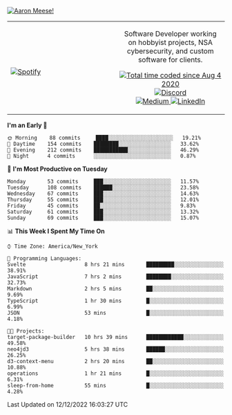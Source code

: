 [![Aaron Meese!](https://user-images.githubusercontent.com/17814535/88975338-a2aabf00-d27f-11ea-963f-8a19608716b4.png)](https://github.com/ajmeese7/readme-ascii "README ASCII")

<!-- Modified from project here: https://github.com/novatorem/novatorem -->
<table width="100%">
  <tr>
  <td width="50%">

&nbsp; <br> [![Spotify](https://ajmeese7.vercel.app/api/spotify)](https://open.spotify.com/user/ajmeese)

  </td>
  <td width="50%">
    <p align="center">
    Software Developer working on hobbyist projects, NSA cybersecurity, and custom software for clients.
    </p>
    <p align="center">
      <a href="https://wakatime.com/@f726891d-3b02-46cd-9b60-e8c59f9e2b14">
        <img src="https://wakatime.com/badge/user/f726891d-3b02-46cd-9b60-e8c59f9e2b14.svg" alt="Total time coded since Aug 4 2020" title="WakaTime" />
      </a>
      <a href="http://link.aaronmeese.com/discord">
        <img src="https://img.shields.io/badge/discord-ajmeese7%234835-369?style=flat-square&logo=discord&logoColor=white&color=purple" alt="Discord" title="Discord">
      </a>
      <br />
      <a href="https://link.aaronmeese.com/medium">
        <img src="https://img.shields.io/badge/medium-ajmeese7-1DB954?style=flat-square&logo=medium&logoColor=white" alt="Medium" title="Medium">
      </a>
      <a href="https://link.aaronmeese.com/linkedin">
        <img src="https://img.shields.io/badge/linkedIn-aaronmeese-1DB954?style=flat-square&logo=linkedin&logoColor=white&color=blue" alt="LinkedIn" title="LinkedIn">
      </a>
    </p>
  </td>

</table>

[//]: <> (The `&nbsp;` is to have Aphelion take up more space)

<!--START_SECTION:waka-->
**I'm an Early 🐤** 

```text
🌞 Morning    88 commits     ████░░░░░░░░░░░░░░░░░░░░░   19.21% 
🌆 Daytime    154 commits    ████████░░░░░░░░░░░░░░░░░   33.62% 
🌃 Evening    212 commits    ███████████░░░░░░░░░░░░░░   46.29% 
🌙 Night      4 commits      ░░░░░░░░░░░░░░░░░░░░░░░░░   0.87%

```
📅 **I'm Most Productive on Tuesday** 

```text
Monday       53 commits     ███░░░░░░░░░░░░░░░░░░░░░░   11.57% 
Tuesday      108 commits    ██████░░░░░░░░░░░░░░░░░░░   23.58% 
Wednesday    67 commits     ███░░░░░░░░░░░░░░░░░░░░░░   14.63% 
Thursday     55 commits     ███░░░░░░░░░░░░░░░░░░░░░░   12.01% 
Friday       45 commits     ██░░░░░░░░░░░░░░░░░░░░░░░   9.83% 
Saturday     61 commits     ███░░░░░░░░░░░░░░░░░░░░░░   13.32% 
Sunday       69 commits     ███░░░░░░░░░░░░░░░░░░░░░░   15.07%

```


📊 **This Week I Spent My Time On** 

```text
⌚︎ Time Zone: America/New_York

💬 Programming Languages: 
Svelte                   8 hrs 21 mins       █████████░░░░░░░░░░░░░░░░   38.91% 
JavaScript               7 hrs 2 mins        ████████░░░░░░░░░░░░░░░░░   32.73% 
Markdown                 2 hrs 5 mins        ██░░░░░░░░░░░░░░░░░░░░░░░   9.69% 
TypeScript               1 hr 30 mins        █░░░░░░░░░░░░░░░░░░░░░░░░   6.99% 
JSON                     53 mins             █░░░░░░░░░░░░░░░░░░░░░░░░   4.18%

🐱‍💻 Projects: 
target-package-builder   10 hrs 39 mins      ████████████░░░░░░░░░░░░░   49.58% 
neo4jd3                  5 hrs 38 mins       ██████░░░░░░░░░░░░░░░░░░░   26.25% 
d3-context-menu          2 hrs 20 mins       ██░░░░░░░░░░░░░░░░░░░░░░░   10.88% 
operations               1 hr 21 mins        █░░░░░░░░░░░░░░░░░░░░░░░░   6.31% 
sleep-from-home          55 mins             █░░░░░░░░░░░░░░░░░░░░░░░░   4.28%

```


 Last Updated on 12/12/2022 16:03:27 UTC
<!--END_SECTION:waka-->

